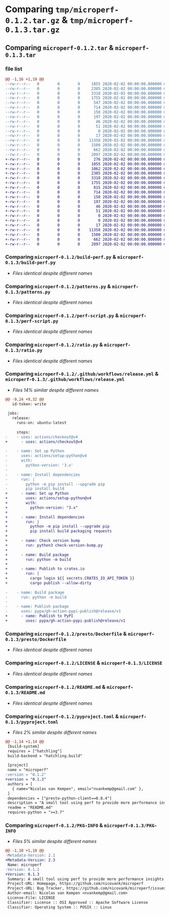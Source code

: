 # Comparing `tmp/microperf-0.1.2.tar.gz` & `tmp/microperf-0.1.3.tar.gz`

## Comparing `microperf-0.1.2.tar` & `microperf-0.1.3.tar`

### file list

```diff
@@ -1,16 +1,19 @@
--rw-r--r--   0        0        0     1855 2020-02-02 00:00:00.000000 microperf-0.1.2/build-perf.py
--rw-r--r--   0        0        0     2385 2020-02-02 00:00:00.000000 microperf-0.1.2/patterns.py
--rw-r--r--   0        0        0     3310 2020-02-02 00:00:00.000000 microperf-0.1.2/perf-script.py
--rw-r--r--   0        0        0     1755 2020-02-02 00:00:00.000000 microperf-0.1.2/ratio.py
--rw-r--r--   0        0        0      547 2020-02-02 00:00:00.000000 microperf-0.1.2/.github/workflows/release.yml
--rw-r--r--   0        0        0      714 2020-02-02 00:00:00.000000 microperf-0.1.2/presto/Dockerfile
--rw-r--r--   0        0        0      150 2020-02-02 00:00:00.000000 microperf-0.1.2/presto/etc/config.properties
--rw-r--r--   0        0        0      197 2020-02-02 00:00:00.000000 microperf-0.1.2/presto/etc/jvm.config
--rw-r--r--   0        0        0       46 2020-02-02 00:00:00.000000 microperf-0.1.2/presto/etc/node.properties
--rw-r--r--   0        0        0       51 2020-02-02 00:00:00.000000 microperf-0.1.2/presto/etc/catalog/memory.properties
--rw-r--r--   0        0        0        0 2020-02-02 00:00:00.000000 microperf-0.1.2/src/microperf/__init__.py
--rw-r--r--   0        0        0       17 2020-02-02 00:00:00.000000 microperf-0.1.2/.gitignore
--rw-r--r--   0        0        0    11358 2020-02-02 00:00:00.000000 microperf-0.1.2/LICENSE
--rw-r--r--   0        0        0     1500 2020-02-02 00:00:00.000000 microperf-0.1.2/README.md
--rw-r--r--   0        0        0      662 2020-02-02 00:00:00.000000 microperf-0.1.2/pyproject.toml
--rw-r--r--   0        0        0     2097 2020-02-02 00:00:00.000000 microperf-0.1.2/PKG-INFO
+-rw-r--r--   0        0        0      276 2020-02-02 00:00:00.000000 microperf-0.1.3/Cargo.toml
+-rw-r--r--   0        0        0     1855 2020-02-02 00:00:00.000000 microperf-0.1.3/build-perf.py
+-rw-r--r--   0        0        0     1062 2020-02-02 00:00:00.000000 microperf-0.1.3/check-version-bump.py
+-rw-r--r--   0        0        0     2385 2020-02-02 00:00:00.000000 microperf-0.1.3/patterns.py
+-rw-r--r--   0        0        0     3310 2020-02-02 00:00:00.000000 microperf-0.1.3/perf-script.py
+-rw-r--r--   0        0        0     1755 2020-02-02 00:00:00.000000 microperf-0.1.3/ratio.py
+-rw-r--r--   0        0        0      815 2020-02-02 00:00:00.000000 microperf-0.1.3/.github/workflows/release.yml
+-rw-r--r--   0        0        0      714 2020-02-02 00:00:00.000000 microperf-0.1.3/presto/Dockerfile
+-rw-r--r--   0        0        0      150 2020-02-02 00:00:00.000000 microperf-0.1.3/presto/etc/config.properties
+-rw-r--r--   0        0        0      197 2020-02-02 00:00:00.000000 microperf-0.1.3/presto/etc/jvm.config
+-rw-r--r--   0        0        0       46 2020-02-02 00:00:00.000000 microperf-0.1.3/presto/etc/node.properties
+-rw-r--r--   0        0        0       51 2020-02-02 00:00:00.000000 microperf-0.1.3/presto/etc/catalog/memory.properties
+-rw-r--r--   0        0        0        0 2020-02-02 00:00:00.000000 microperf-0.1.3/src/lib.rs
+-rw-r--r--   0        0        0        0 2020-02-02 00:00:00.000000 microperf-0.1.3/src/microperf/__init__.py
+-rw-r--r--   0        0        0       17 2020-02-02 00:00:00.000000 microperf-0.1.3/.gitignore
+-rw-r--r--   0        0        0    11358 2020-02-02 00:00:00.000000 microperf-0.1.3/LICENSE
+-rw-r--r--   0        0        0     1500 2020-02-02 00:00:00.000000 microperf-0.1.3/README.md
+-rw-r--r--   0        0        0      662 2020-02-02 00:00:00.000000 microperf-0.1.3/pyproject.toml
+-rw-r--r--   0        0        0     2097 2020-02-02 00:00:00.000000 microperf-0.1.3/PKG-INFO
```

### Comparing `microperf-0.1.2/build-perf.py` & `microperf-0.1.3/build-perf.py`

 * *Files identical despite different names*

### Comparing `microperf-0.1.2/patterns.py` & `microperf-0.1.3/patterns.py`

 * *Files identical despite different names*

### Comparing `microperf-0.1.2/perf-script.py` & `microperf-0.1.3/perf-script.py`

 * *Files identical despite different names*

### Comparing `microperf-0.1.2/ratio.py` & `microperf-0.1.3/ratio.py`

 * *Files identical despite different names*

### Comparing `microperf-0.1.2/.github/workflows/release.yml` & `microperf-0.1.3/.github/workflows/release.yml`

 * *Files 14% similar despite different names*

```diff
@@ -9,24 +9,32 @@
   id-token: write
 
 jobs:
   release:
     runs-on: ubuntu-latest
 
     steps:
-    - uses: actions/checkout@v4
+      - uses: actions/checkout@v4
 
-    - name: Set up Python
-      uses: actions/setup-python@v4
-      with:
-        python-version: '3.x'
-
-    - name: Install dependencies
-      run: |
-        python -m pip install --upgrade pip
-        pip install build
+      - name: Set up Python
+        uses: actions/setup-python@v4
+        with:
+          python-version: "3.x"
+
+      - name: Install dependencies
+        run: |
+          python -m pip install --upgrade pip
+          pip install build packaging requests
+
+      - name: Check version bump
+        run: python3 check-version-bump.py
+
+      - name: Build package
+        run: python -m build
+
+      - name: Publish to crates.io
+        run: |
+          cargo login ${{ secrets.CRATES_IO_API_TOKEN }}
+          cargo publish --allow-dirty
 
-    - name: Build package
-      run: python -m build
-
-    - name: Publish package
-      uses: pypa/gh-action-pypi-publish@release/v1
+      - name: Publish to PyPI
+        uses: pypa/gh-action-pypi-publish@release/v1
```

### Comparing `microperf-0.1.2/presto/Dockerfile` & `microperf-0.1.3/presto/Dockerfile`

 * *Files identical despite different names*

### Comparing `microperf-0.1.2/LICENSE` & `microperf-0.1.3/LICENSE`

 * *Files identical despite different names*

### Comparing `microperf-0.1.2/README.md` & `microperf-0.1.3/README.md`

 * *Files identical despite different names*

### Comparing `microperf-0.1.2/pyproject.toml` & `microperf-0.1.3/pyproject.toml`

 * *Files 2% similar despite different names*

```diff
@@ -1,14 +1,14 @@
 [build-system]
 requires = ["hatchling"]
 build-backend = "hatchling.build"
 
 [project]
 name = "microperf"
-version = "0.1.2"
+version = "0.1.3"
 authors = [
   { name="Nicolas van Kempen", email="nvankemp@gmail.com" },
 ]
 dependencies = ["presto-python-client==0.8.4"]
 description = "A small tool using perf to provide more performance insights."
 readme = "README.md"
 requires-python = ">=3.7"
```

### Comparing `microperf-0.1.2/PKG-INFO` & `microperf-0.1.3/PKG-INFO`

 * *Files 5% similar despite different names*

```diff
@@ -1,10 +1,10 @@
-Metadata-Version: 2.1
+Metadata-Version: 2.3
 Name: microperf
-Version: 0.1.2
+Version: 0.1.3
 Summary: A small tool using perf to provide more performance insights.
 Project-URL: Homepage, https://github.com/nicovank/microperf
 Project-URL: Bug Tracker, https://github.com/nicovank/microperf/issues
 Author-email: Nicolas van Kempen <nvankemp@gmail.com>
 License-File: LICENSE
 Classifier: License :: OSI Approved :: Apache Software License
 Classifier: Operating System :: POSIX :: Linux
```

